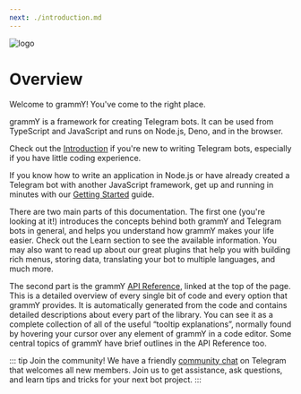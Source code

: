 ```yaml
---
next: ./introduction.md
---
```


![logo](/grammY.png)

# Overview

Welcome to grammY!
You've come to the right place.

grammY is a framework for creating Telegram bots.
It can be used from TypeScript and JavaScript and runs on Node.js, Deno, and in the browser.

Check out the [Introduction](./introduction.md) if you're new to writing Telegram bots, especially if you have little coding experience.

If you know how to write an application in Node.js or have already created a Telegram bot with another JavaScript framework, get up and running in minutes with our [Getting Started](./getting-started.md) guide.

There are two main parts of this documentation.
The first one (you're looking at it!) introduces the concepts behind both grammY and Telegram bots in general, and helps you understand how grammY makes your life easier.
Check out the Learn section to see the available information.
You may also want to read up about our great plugins that help you with building rich menus, storing data, translating your bot to multiple languages, and much more.

The second part is the grammY [API Reference](https://doc.deno.land/https/deno.land/x/grammy/mod.ts), linked at the top of the page.
This is a detailed overview of every single bit of code and every option that grammY provides.
It is automatically generated from the code and contains detailed descriptions about every part of the library.
You can see it as a complete collection of all of the useful “tooltip explanations”, normally found by hovering your cursor over any element of grammY in a code editor.
Some central topics of grammY have brief outlines in the API Reference too.

::: tip Join the community!
We have a friendly [community chat](https://t.me/grammyjs) on Telegram that welcomes all new members.
Join us to get assistance, ask questions, and learn tips and tricks for your next bot project.
:::
